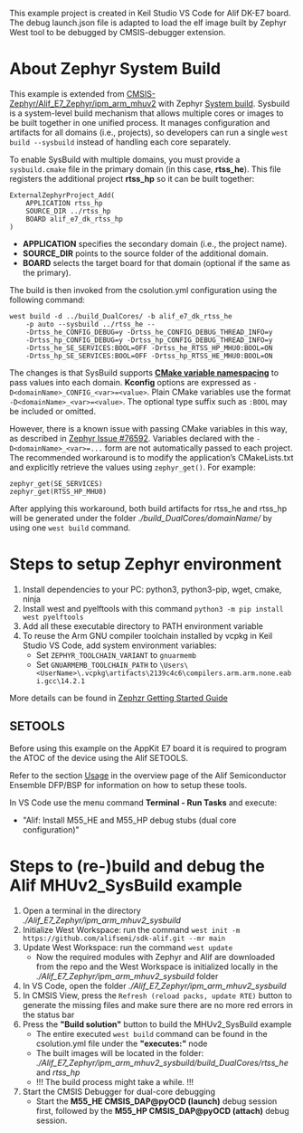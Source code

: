 This example project is created in Keil Studio VS Code for Alif DK-E7 board. The debug launch.json file is adapted to load the elf image built by Zephyr West tool to be debugged by CMSIS-debugger extension.

# About Zephyr System Build

This example is extended from [CMSIS-Zephyr/Alif_E7_Zephyr/ipm_arm_mhuv2](https://github.com/Arm-Examples/CMSIS-Zephyr/tree/main/Alif_E7_Zephyr/ipm_arm_mhuv2) with Zephyr [System build](https://docs.zephyrproject.org/latest/build/sysbuild/index.html#sysbuild-system-build). Sysbuild is a system-level build mechanism that allows multiple cores or images to be built together in one unified process. It manages configuration and artifacts for all domains (i.e., projects), so developers can run a single `west build --sysbuild` instead of handling each core separately.

To enable SysBuild with multiple domains, you must provide a `sysbuild.cmake` file in the primary domain (in this case, **rtss_he**). This file registers the additional project **rtss_hp** so it can be built together:
```
ExternalZephyrProject_Add(
    APPLICATION rtss_hp
    SOURCE_DIR ../rtss_hp
    BOARD alif_e7_dk_rtss_hp
)
```
- **APPLICATION** specifies the secondary domain (i.e., the project name).
- **SOURCE_DIR** points to the source folder of the additional domain.
- **BOARD** selects the target board for that domain (optional if the same as the primary).

The build is then invoked from the csolution.yml configuration using the following command:
```
west build -d ../build_DualCores/ -b alif_e7_dk_rtss_he
    -p auto --sysbuild ../rtss_he --
    -Drtss_he_CONFIG_DEBUG=y -Drtss_he_CONFIG_DEBUG_THREAD_INFO=y
    -Drtss_hp_CONFIG_DEBUG=y -Drtss_hp_CONFIG_DEBUG_THREAD_INFO=y
    -Drtss_he_SE_SERVICES:BOOL=OFF -Drtss_he_RTSS_HP_MHU0:BOOL=ON
    -Drtss_hp_SE_SERVICES:BOOL=OFF -Drtss_hp_RTSS_HE_MHU0:BOOL=ON
```

The changes is that SysBuild supports [**CMake variable namespacing**](https://docs.zephyrproject.org/latest/build/sysbuild/index.html#cmake-variable-namespacing) to pass values into each domain. **Kconfig** options are expressed as `-D<domainName>_CONFIG_<var>=<value>`. Plain CMake variables use the format `-D<domainName>_<var>=<value>`. The optional type suffix such as `:BOOL` may be included or omitted.

However, there is a known issue with passing CMake variables in this way, as described in [Zephyr Issue #76592](https://github.com/zephyrproject-rtos/zephyr/issues/76592). Variables declared with the `-D<domainName>_<var>=...` form are not automatically passed to each project. The recommended workaround is to modify the application’s CMakeLists.txt and explicitly retrieve the values using `zephyr_get()`. For example:
```
zephyr_get(SE_SERVICES)
zephyr_get(RTSS_HP_MHU0)
```
After applying this workaround, both build artifacts for rtss_he and rtss_hp will be generated under the folder *./build_DualCores/domainName/* by using one `west build` command.

# Steps to setup Zephyr environment
1. Install dependencies to your PC: python3, python3-pip, wget, cmake, ninja
2. Install west and pyelftools with this command ```python3 -m pip install west pyelftools``` 
3. Add all these executable directory to PATH environment variable
4. To reuse the Arm GNU compiler toolchain installed by vcpkg in Keil Studio VS Code, add system environment variables:
   - Set ```ZEPHYR_TOOLCHAIN_VARIANT``` to ```gnuarmemb```
   - Set ```GNUARMEMB_TOOLCHAIN_PATH``` to ```\Users\<UserName>\.vcpkg\artifacts\2139c4c6\compilers.arm.arm.none.eabi.gcc\14.2.1```

More details can be found in [Zephzr Getting Started Guide](https://docs.zephyrproject.org/latest/develop/getting_started/index.html)

## SETOOLS

Before using this example on the AppKit E7 board it is required to program the ATOC of the device
using the Alif SETOOLS.

Refer to the section [Usage](https://github.com/alifsemi/alif_ensemble-cmsis-dfp/blob/main/docs/Overview.md#usage)
in the overview page of the Alif Semiconductor Ensemble DFP/BSP for information on how
to setup these tools.

In VS Code use the menu command **Terminal - Run Tasks** and execute:

- "Alif: Install M55_HE and M55_HP debug stubs (dual core configuration)"

# Steps to (re-)build and debug the Alif MHUv2_SysBuild example
1. Open a terminal in the directory *./Alif_E7_Zephyr/ipm_arm_mhuv2_sysbuild*
2. Initialize West Workspace: run the command ```west init -m https://github.com/alifsemi/sdk-alif.git --mr main```
3. Update West Workspace: run the command ```west update```
   - Now the required modules with Zephyr and Alif are downloaded from the repo and the West Workspace is initialized locally in the *./Alif_E7_Zephyr/ipm_arm_mhuv2_sysbuild* folder
4. In VS Code, open the folder *./Alif_E7_Zephyr/ipm_arm_mhuv2_sysbuild*
5. In CMSIS View, press the `Refresh (reload packs, update RTE)` button to generate the missing files and make sure there are no more red errors in the status bar
6. Press the **"Build solution"** button to build the MHUv2_SysBuild example
   - The entire executed ```west build``` command can be found in the csolution.yml file under the **"executes:"** node
   - The built images will be located in the folder: *./Alif_E7_Zephyr/ipm_arm_mhuv2_sysbuild/build_DualCores/rtss_he* and *rtss_hp*
   - !!! The build process might take a while. !!!
7. Start the CMSIS Debugger for dual-core debugging
   - Start the **M55_HE CMSIS_DAP@pyOCD (launch)** debug session first, followed by the **M55_HP CMSIS_DAP@pyOCD (attach)** debug session.




